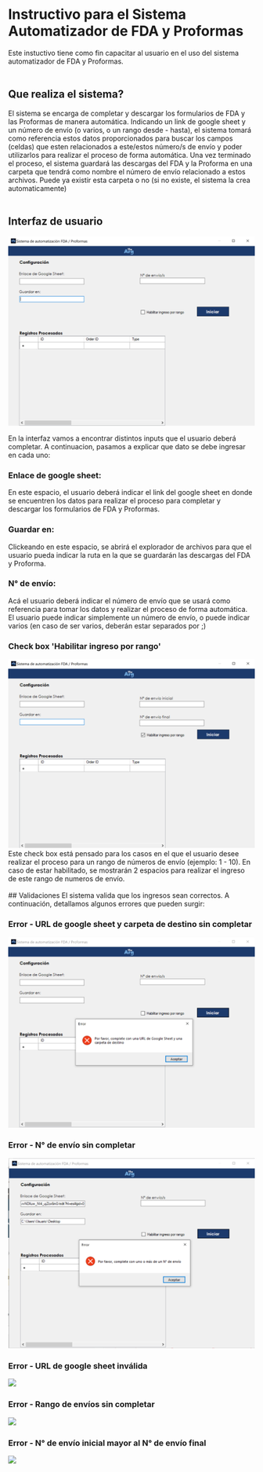 # Instructivo para el Sistema Automatizador de FDA y Proformas
Este instuctivo tiene como fin capacitar al usuario en el uso del sistema automatizador de FDA y Proformas.
<br> 
<br> 
## Que realiza el sistema?
El sistema se encarga de completar y descargar los formularios de FDA y las Proformas de manera automática. Indicando un link de google sheet y un número de envío (o varios, o un rango desde - hasta), el sistema tomará como referencia estos datos proporcionados para buscar los campos (celdas) que esten relacionados a este/estos número/s de envío y poder utilizarlos para realizar el proceso de forma automática. 
Una vez terminado el proceso, el sistema guardará las descargas del FDA y la Proforma en una carpeta que tendrá como nombre el número de envío relacionado a estos archivos. Puede ya existir esta carpeta o no (si no existe, el sistema la crea automaticamente)
<br> 
<br> 
## Interfaz de usuario
<img src="Interfaz.png"/>

En la interfaz vamos a encontrar distintos inputs que el usuario deberá completar. A continuacion, pasamos a explicar que dato se debe ingresar en cada uno:

### Enlace de google sheet:
En este espacio, el usuario deberá indicar el link del google sheet en donde se encuentren los datos para realizar el proceso para completar y descargar los formularios de FDA y Proformas.

### Guardar en:
Clickeando en este espacio, se abrirá el explorador de archivos para que el usuario pueda indicar la ruta en la que se guardarán las descargas del FDA y Proforma.

### N° de envío:
Acá el usuario deberá indicar el número de envío que se usará como referencia para tomar los datos y realizar el proceso de forma automática. El usuario puede indicar simplemente un número de envío, o puede indicar varios (en caso de ser varios, deberán estar separados por ;)

### Check box 'Habilitar ingreso por rango'
<img src="Intefraz - rango.png"/>
Este check box está pensado para los casos en el que el usuario desee realizar el proceso para un rango de números de envío (ejemplo: 1 - 10). En caso de estar habilitado, se mostrarán 2 espacios para realizar el ingreso de este rango de numeros de envío.
<br> 
<br> 
## Validaciones
El sistema valida que los ingresos sean correctos. A continuación, detallamos algunos errores que pueden surgir:

### Error - URL de google sheet y carpeta de destino sin completar
<img src="Error - URL y carpeta de destino.png"/>

### Error - N° de envío sin completar
<img src="Error - N° de envío.png"/>

### Error - URL de google sheet inválida
<img src="Error - URL inválida.png"/>

### Error - Rango de envíos sin completar
<img src="Error - Rango de envíos.png"/>

### Error - N° de envío inicial mayor al N° de envío final
<img src="Error - Rango de envío final menor que el inicial.png"/>
